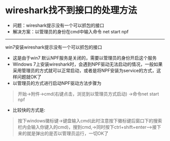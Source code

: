 # wireshark找不到接口的处理方法
* 问题：wireshark提示没有一个可以抓包的接口
* 解决方案：以管理员的身份在cmd中输入命令 net start npf 
-------
win7安装wireshark提示没有一个可以抓包的接口

* 这是由于win7 默认NPF服务是关闭的，需要以管理员的身份开启这个服务
* Windows 7上安装wireshark时，会遇到NPF驱动无法启动的情况，一般如果采用管理员的方式就可以正常启动，或者是将NPF安装为service的方式，这样问题就OK了
* 以管理员的方式进行启动NPF驱动方法步骤为
> 开始->附件->cmd(右键点击，浏览到以管理员方式启动) ->命令net start npf
* 比较快的方式是:
> 按下windows徽标键->键盘输入cmd(此时注意按下徽标键后窗口下的搜索栏内会输入你键入的cmd)，搜到cmd,->同时按下ctrl+shift+enter—>接下来的就是弹出的是否以管理员运行，一切OK了
